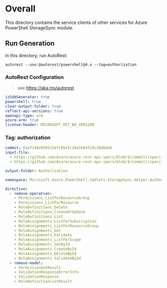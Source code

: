 ﻿# Overall
This directory contains the service clients of other services for Azure PowerShell StorageSync module.

## Run Generation
In this directory, run AutoRest:
```
autorest --use:@autorest/powershell@4.x --tag=authorization
```

### AutoRest Configuration
> see https://aka.ms/autorest

``` yaml
isSdkGenerator: true
powershell: true
clear-output-folder: true
reflect-api-versions: true
openapi-type: arm
azure-arm: true
license-header: MICROSOFT_MIT_NO_VERSION
```

### Tag: authorization
``` yaml $(tag) == 'authorization'
commit: 61e7148e9592c5efc95e5c16a5bb4f2dc26d6de0
input-file:
  - https://github.com/Azure/azure-rest-api-specs/blob/$(commit)/specification/authorization/resource-manager/Microsoft.Authorization/preview/2018-01-01-preview/authorization-RoleDefinitionsCalls.json
  - https://github.com/Azure/azure-rest-api-specs/blob/$(commit)/specification/authorization/resource-manager/Microsoft.Authorization/preview/2020-08-01-preview/authorization-RoleAssignmentsCalls.json

output-folder: Authorization

namespace: Microsoft.Azure.PowerShell.Cmdlets.StorageSync.Helper.Authorization

directive:
  - remove-operation:
    - Permissions_ListForResourceGroup
    - Permissions_ListForResource
    - RoleDefinitions_Delete
    - RoleDefinitions_CreateOrUpdate
    - RoleDefinitions_List
    - RoleAssignments_ListForSubscription
    - RoleAssignments_ListForResourceGroup
    - RoleAssignments_Get
    - RoleAssignments_Validate
    - RoleAssignments_ListForScope
    - RoleAssignments_GetById
    - RoleAssignments_CreateById
    - RoleAssignments_DeleteById
    - RoleAssignments_ValidateById
  - remove-model:
    - PermissionGetResult
    - ValidationResponseErrorInfo
    - ValidationResponse
    - RoleDefinitionListResult
```
